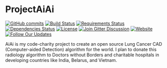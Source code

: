 # ProjectAiAi

[![GitHub commits](https://img.shields.io/github/commits-since/AiAiHealthcare/ProjectAiAi/0.svg?maxAge=2592000)]()
[![Build Status](https://travis-ci.org/AiAiHealthcare/ProjectAiAi.svg?branch=master)](https://travis-ci.org/AiAiHealthcare/ProjectAiAi)
[![Requirements Status](https://requires.io/github/AiAiHealthcare/ProjectAiAi/requirements.svg?branch=master)](https://requires.io/github/AiAiHealthcare/ProjectAiAi/requirements/?branch=master)
[![Dependencies Status](https://img.shields.io/versioneye/d/AiAiHealthcare/ProjectAiAi.svg?maxAge=2592000)](https://www.versioneye.com/user/projects/github/AiAiHealthcare/ProjectAiAi/)
[![License](https://img.shields.io/github/license/AiAiHealthcare/ProjectAiAi.svg?maxAge=2592000)](https://github.com/AiAiHealthcare/ProjectAiAi/blob/master/LICENSE)
[![Join Gitter Discussion](https://img.shields.io/gitter/room/nwjs/nw.js.svg?maxAge=2592000)](https://gitter.im/AiAi-care/Lobby)
[![Website](https://img.shields.io/website-up-down-green-red/https/AiAi.care.svg?maxAge=2592000)](https://AiAi.care/)
[![Follow Our Updates](https://img.shields.io/twitter/follow/AiAiHealthcare.svg?style=social&label=Follow&maxAge=2592000)](https://twitter.com/AiAiHealthcare/)

AiAi is my code-charity project to create an open source Lung Cancer CAD (Computer-aided Detection) algorithm for the world. I plan to donate this radiology algorithm to Doctors without Borders and charitable hospitals in developing countries like India, Belarus, and Vietnam.
